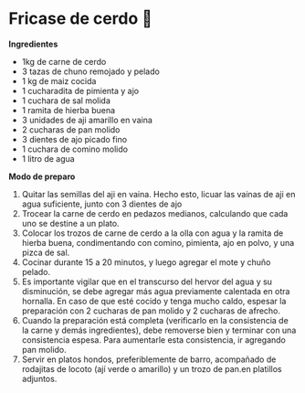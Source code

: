 # Fricase de cerdo :pig:

**Ingredientes**

- 1kg de carne de cerdo
- 3 tazas de chuno remojado y pelado
- 1 kg de maiz cocida
- 1 cucharadita de pimienta y ajo
- 1 cuchara de sal molida
- 1 ramita de hierba buena
- 3 unidades de aji amarillo en vaina
- 2 cucharas de pan molido
- 3 dientes de ajo picado fino
- 1 cuchara de comino molido
- 1 litro de agua

**Modo de preparo** 

1. Quitar las semillas del aji en vaina. Hecho esto, licuar las vainas de aji en agua suficiente, junto con 3 dientes de ajo
2. Trocear la carne de cerdo en pedazos medianos, calculando que cada uno se destine a un plato.
3. Colocar los trozos de carne de cerdo a la olla con agua y la ramita de hierba buena, condimentando con comino, pimienta, ajo en polvo, y una pizca de sal.
4. Cocinar durante 15 a 20 minutos, y luego agregar el mote y chuño pelado.
5. Es importante vigilar que en el transcurso del hervor del agua y su disminución, se debe agregar más agua previamente calentada en otra hornalla. En caso de que esté cocido y tenga mucho caldo, espesar la preparación con 2 cucharas de pan molido y 2 cucharas de afrecho.
6. Cuando la preparación está completa (verificarlo en la consistencia de la carne y demás ingredientes), debe removerse bien y terminar con una consistencia espesa. Para aumentarle esta consistencia, ir agregando pan molido.
7. Servir en platos hondos, preferiblemente de barro, acompañado de rodajitas de locoto (ají verde o amarillo) y un trozo de pan.en platillos adjuntos.













